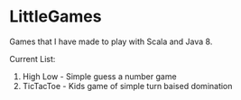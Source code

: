 LittleGames
===========

Games that I have made to play with Scala and Java 8.

Current List:

1. High Low  - Simple guess a number game
2. TicTacToe - Kids game of simple turn baised domination
